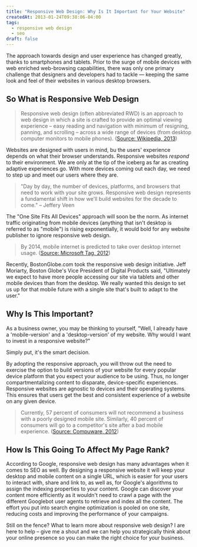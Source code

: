 ```yaml
---
title: "Responsive Web Design: Why Is It Important for Your Website"
createdAt: 2013-01-24T09:38:06-04:00
tags:
  - responsive web design
  - seo
draft: false
---
```


The approach towards design and user experience has changed greatly, thanks to smartphones and tablets. Prior to the surge of mobile devices with web enriched web-browsing capabilities, there was only one primary challenge that designers and developers had to tackle &mdash; keeping the same look and feel of their websites in various desktop browsers.

## So What is Responsive Web Design

> Responsive web design (often abbreviated RWD) is an approach to web design in which a site is crafted to provide an optimal viewing experience &ndash; easy reading and navigation with minimum of resigning, panning, and scrolling &ndash; across a wide range of devices (from desktop computer monitors to mobile phones). ([Source: Wikipedia, 2013][Wikipedia])

Websites are designed with users in mind, bu the users' experience depends on what their browser understands. Responsive websites _respond_ to their environment. We are only at the tip of the iceberg as far as creating adaptive experiences go. With more devices coming out each day, we need to step up and meet our users where they are.

> "Day by day, the number of devices, platforms, and browsers that need to work with your site grows. Responsive web design represents a fundamental shift in how we'll build websites for the decade to come." – Jeffery Veen

The "One Site Fits All Devices" approach will soon be the norm. As internet traffic originating from mobile devices (anything that isn't desktop is referred to as "mobile") is rising exponentially, it would bold for any website publisher to ignore responsive web design.

> By 2014, mobile internet is predicted to take over desktop internet usage. ([Source: Microsoft Tag, 2012][Microsoft])

Recently, BostonGlobe.com took the responsive web design initiative. Jeff Moriarty, Boston Globe's Vice President of Digital Products said, "Ultimately we expect to have more people accessing our site via tablets and other mobile devices than from the desktop. We really wanted this design to set us up for that mobile future with a single site that's built to adapt to the user."

## Why Is This Important?

As a business owner, you may be thinking to yourself, "Well, I already have a 'mobile-version' and a 'desktop-version' of my website. Why would I want to invest in a responsive website?"

Simply put, it's the smart decision.

By adopting the responsive approach, you will throw out the need to exercise the option to build versions of your website for every popular device platform that you expect your audience to be using. Thus, no longer compartmentalizing content to disparate, device-specific experiences. Responsive websites are agnostic to devices and their operating systems. This ensures that users get the best and consistent experience of a website on any given device.

> Currently, 57 percent of consumers will not recommend a business with a poorly designed mobile site. Similarly, 40 percent of consumers will go to a competitor's site after a bad mobile experience. ([Source: Compuware, 2012][Compuware])

## How Is This Going To Affect My Page Rank?

According to Google, responsive web design has many advantages when it comes to SEO as well. By designing a responsive website it will keep your desktop and mobile content on a single URL, which is easier for your users to interact with, share and link to, as well as, for Google's algorithms to assign the indexing properties to your content. Google can discover your content more efficiently as it wouldn't need to crawl a page with the different Googlebot user agents to retrieve and index all the content. The effort you put into search engine optimization is pooled on one site, reducing costs and improving the performance of your campaigns.

Still on the fence? What to learn more about responsive web design? I are here to help – give me a shout and we can help you strategically think about your online presence so you can make the right choice for your business.

  [Compuware]: https://www.mobilemarketer.com/ex/mobilemarketer/cms/news/content/13063.html "Source: Compuware, 2012"
  [Microsoft]: http://tag.microsoft.com/community/blog/t/the_growth_of_mobile_marketing_and_tagging.aspx "Source: Microsoft Tag, 2012"
  [Wikipedia]: https://en.wikipedia.org/wiki/Responsive_web_design "Source: Wikipedia, 2013"
